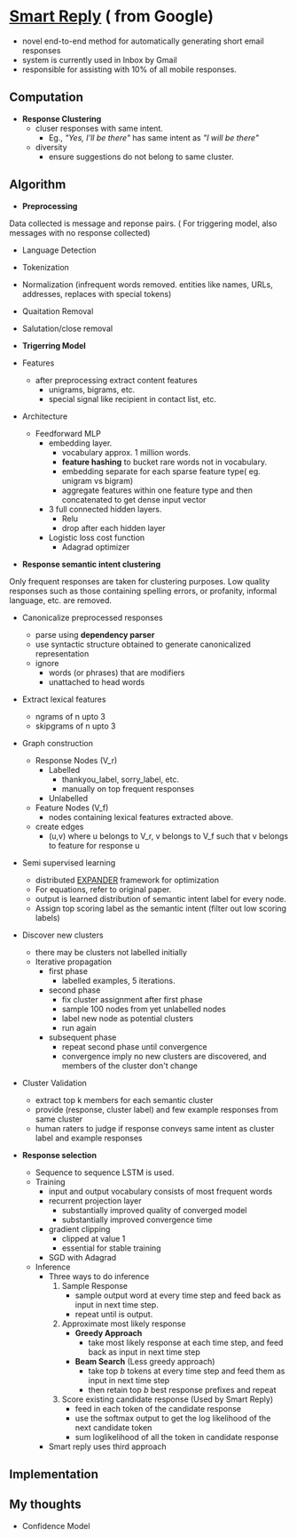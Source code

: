 # [Smart Reply](https://arxiv.org/abs/1606.04870) ( from Google)
* novel end-to-end method for automatically generating short email responses
* system is currently used in Inbox by Gmail
* responsible for assisting with 10% of all mobile responses.

## Computation

- **Response Clustering**
  - cluser responses with same intent. 
    - Eg., _"Yes, I'll be there"_ has same intent as _"I will be there"_
  - diversity
    - ensure suggestions do not belong to same cluster.

## Algorithm
- **Preprocessing**

 Data collected is message and reponse pairs. ( For triggering model, also messages with no response collected)
 - Language Detection
 - Tokenization 
 - Normalization (infrequent words removed. entities like names, URLs, addresses, replaces with special tokens)
 - Quaitation Removal
 - Salutation/close removal
 
- **Trigerring Model**
 - Features
   - after preprocessing extract content features
     - unigrams, bigrams, etc.
     - special signal like recipient in contact list, etc.
 - Architecture
   - Feedforward MLP
     - embedding layer.
       - vocabulary approx. 1 million words.
       - **feature hashing** to bucket rare words not in vocabulary.
       - embedding separate for each sparse feature type( eg. unigram vs bigram)
       - aggregate features within one feature type and then concatenated to get dense input vector
     - 3 full connected hidden layers.
       - Relu
       - drop after each hidden layer
     - Logistic loss cost function
       - Adagrad optimizer
   
- **Response semantic intent clustering**

 Only frequent responses are taken for clustering purposes. Low quality responses such as those containing spelling errors, or  profanity, informal language, etc. are removed.
 - Canonicalize preprocessed responses
    - parse using **dependency parser**
    - use syntactic structure obtained to generate canonicalized representation
    - ignore
      - words (or phrases) that are modifiers
      - unattached to head words
 - Extract lexical features
    - ngrams of n upto 3
    - skipgrams of n upto 3
 - Graph construction
   - Response Nodes (V_r)
     - Labelled
       - thankyou_label, sorry_label, etc.
       - manually on top frequent responses
     - Unlabelled
   - Feature Nodes (V_f)
     - nodes containing lexical features extracted above.
   - create edges
     - (u,v) where u belongs to V_r, v belongs to V_f such that v belongs to feature for response u
 - Semi supervised learning
    - distributed [EXPANDER](https://arxiv.org/abs/1512.01752) framework for optimization
    - For equations, refer to original paper.
    - output is learned distribution of semantic intent label for every node.
    - Assign top scoring label as the semantic intent (filter out low scoring labels)
 - Discover new clusters
    - there may be clusters not labelled initially
    - Iterative propagation
      - first phase
        - labelled examples, 5 iterations.
      - second phase
        - fix cluster assignment after first phase
        - sample 100 nodes from yet unlabelled nodes
        - label new node as potential clusters
        - run again
      - subsequent phase
        - repeat second phase until convergence
        - convergence imply no new clusters are discovered, and members of the cluster don't change
  - Cluster Validation
     - extract top k members for each semantic cluster
     - provide (response, cluster label) and few example responses from same cluster
     - human raters to judge if response conveys same intent as cluster label and example responses
   
     
- **Response selection**
  - Sequence to sequence LSTM is used.
  - Training
    - input and output vocabulary consists of most frequent words
    - recurrent projection layer
      - substantially improved quality of converged model
      - substantially improved convergence time
    - gradient clipping
      - clipped at value 1
      - essential for stable training
    - SGD with Adagrad
  - Inference
    - Three ways to do inference
      1. Sample Response
         - sample output word at every time step and feed back as input in next time step.
         - repeat until <EOS> is output.
      2. Approximate most likely response
         - __Greedy Approach__
           - take most likely response at each time step, and feed back as input in next time step
         - __Beam Search__ (Less greedy approach)
           - take top _b_ tokens at every time step and feed them as input in next time step
           - then retain top _b_ best response prefixes and repeat
      3. Score existing candidate response (Used by Smart Reply)
         - feed in each token of the candidate response
         - use the softmax output to get the log likelihood of the next candidate token
         - sum loglikelihood of all the token in candidate response
    - Smart reply uses third approach  

## Implementation

## My thoughts
 - Confidence Model


